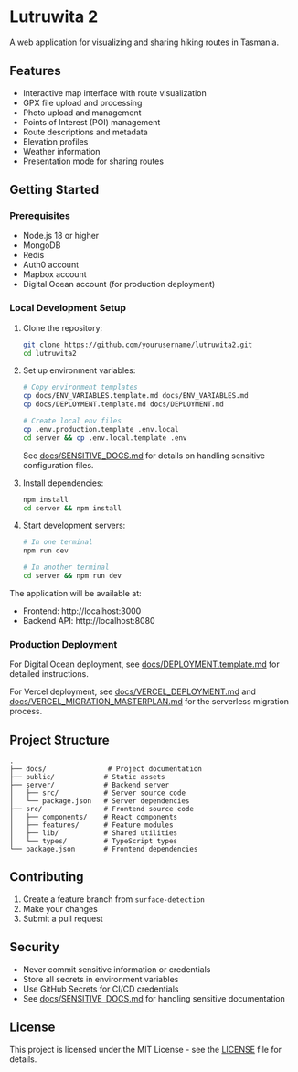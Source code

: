 # Lutruwita 2

A web application for visualizing and sharing hiking routes in Tasmania.

## Features

- Interactive map interface with route visualization
- GPX file upload and processing
- Photo upload and management
- Points of Interest (POI) management
- Route descriptions and metadata
- Elevation profiles
- Weather information
- Presentation mode for sharing routes

## Getting Started

### Prerequisites

- Node.js 18 or higher
- MongoDB
- Redis
- Auth0 account
- Mapbox account
- Digital Ocean account (for production deployment)

### Local Development Setup

1. Clone the repository:
   ```bash
   git clone https://github.com/yourusername/lutruwita2.git
   cd lutruwita2
   ```

2. Set up environment variables:
   ```bash
   # Copy environment templates
   cp docs/ENV_VARIABLES.template.md docs/ENV_VARIABLES.md
   cp docs/DEPLOYMENT.template.md docs/DEPLOYMENT.md
   
   # Create local env files
   cp .env.production.template .env.local
   cd server && cp .env.local.template .env
   ```
   
   See [docs/SENSITIVE_DOCS.md](docs/SENSITIVE_DOCS.md) for details on handling sensitive configuration files.

3. Install dependencies:
   ```bash
   npm install
   cd server && npm install
   ```

4. Start development servers:
   ```bash
   # In one terminal
   npm run dev
   
   # In another terminal
   cd server && npm run dev
   ```

The application will be available at:
- Frontend: http://localhost:3000
- Backend API: http://localhost:8080

### Production Deployment

For Digital Ocean deployment, see [docs/DEPLOYMENT.template.md](docs/DEPLOYMENT.template.md) for detailed instructions.

For Vercel deployment, see [docs/VERCEL_DEPLOYMENT.md](docs/VERCEL_DEPLOYMENT.md) and [docs/VERCEL_MIGRATION_MASTERPLAN.md](docs/VERCEL_MIGRATION_MASTERPLAN.md) for the serverless migration process.

## Project Structure

```
.
├── docs/               # Project documentation
├── public/            # Static assets
├── server/            # Backend server
│   ├── src/           # Server source code
│   └── package.json   # Server dependencies
├── src/               # Frontend source code
│   ├── components/    # React components
│   ├── features/      # Feature modules
│   ├── lib/           # Shared utilities
│   └── types/         # TypeScript types
└── package.json       # Frontend dependencies
```

## Contributing

1. Create a feature branch from `surface-detection`
2. Make your changes
3. Submit a pull request

## Security

- Never commit sensitive information or credentials
- Store all secrets in environment variables
- Use GitHub Secrets for CI/CD credentials
- See [docs/SENSITIVE_DOCS.md](docs/SENSITIVE_DOCS.md) for handling sensitive documentation

## License

This project is licensed under the MIT License - see the [LICENSE](LICENSE) file for details.
